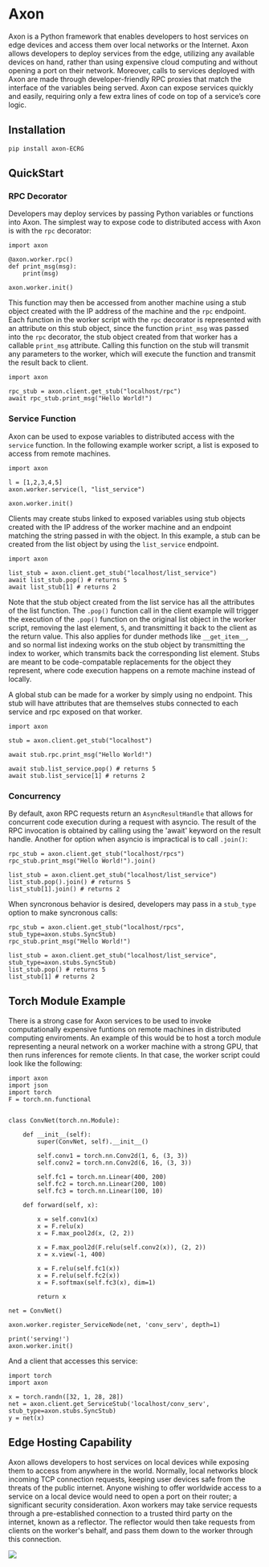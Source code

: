 # Axon

Axon is a Python framework that enables developers to host services on edge devices and access them over local networks or the Internet. Axon allows developers to deploy services from the edge, utilizing any available devices on hand, rather than using expensive cloud computing and without opening a port on their network. Moreover, calls to services deployed with Axon are made through developer-friendly RPC proxies that match the interface of the variables being served. Axon can expose services quickly and easily, requiring only a few extra lines of code on top of a service’s core logic.

## Installation

`pip install axon-ECRG`

## QuickStart

### RPC Decorator

Developers may deploy services by passing Python variables or functions into Axon. The simplest way to expose code to distributed access with Axon is with the `rpc` decorator:

```
import axon

@axon.worker.rpc()
def print_msg(msg):
	print(msg)

axon.worker.init()
```

This function may then be accessed from another machine using a stub object created with the IP address of the machine and the `rpc` endpoint. Each function in the worker script with the `rpc` decorator is represented with an attribute on this stub object, since the function `print_msg` was passed into the `rpc` decorator, the stub object created from that worker has a  callable `print_msg` attribute. Calling this function on the stub will transmit any parameters to the worker, which will execute the function and transmit the result back to client.

```
import axon

rpc_stub = axon.client.get_stub("localhost/rpc")
await rpc_stub.print_msg("Hello World!")
```

### Service Function

Axon can be used to expose variables to distributed access with the `service` function. In the following example worker script, a list is exposed to access from remote machines.

```
import axon

l = [1,2,3,4,5]
axon.worker.service(l, "list_service")

axon.worker.init()
```

Clients may create stubs linked to exposed variables using stub objects created with the IP address of the worker machine and an endpoint matching the string passed in with the object. In this example, a stub can be created from the list object by using the `list_service` endpoint.

```
import axon

list_stub = axon.client.get_stub("localhost/list_service")
await list_stub.pop() # returns 5
await list_stub[1] # returns 2
```

Note that the stub object created from the list service has all the attributes of the list function. The `.pop()` function call in the client example will trigger the execution of the `.pop()` function on the original list object in the worker script, removing the last element, `5`, and transmitting it back to the client as the return value. This also applies for dunder methods like `__get_item__`, and so normal list indexing works on the stub object by transmitting the index to worker, which transmits back the corresponding list element. Stubs are meant to be code-compatable replacements for the object they represent, where code execution happens on a remote machine instead of locally.

A global stub can be made for a worker by simply using no endpoint. This stub will have attributes that are themselves stubs connected to each service and rpc exposed on that worker.

```
import axon

stub = axon.client.get_stub("localhost")

await stub.rpc.print_msg("Hello World!")

await stub.list_service.pop() # returns 5
await stub.list_service[1] # returns 2
```

### Concurrency

By default, axon RPC requests return an `AsyncResultHandle` that allows for concurrent code execution during a request with asyncio. The result of the RPC invocation is obtained by calling using the 'await' keyword on the result handle. Another for option when asyncio is impractical is to call `.join()`: 
```
rpc_stub = axon.client.get_stub("localhost/rpcs")
rpc_stub.print_msg("Hello World!").join()

list_stub = axon.client.get_stub("localhost/list_service")
list_stub.pop().join() # returns 5
list_stub[1].join() # returns 2
```

When syncronous behavior is desired, developers may pass in a `stub_type` option to make syncronous calls:

```
rpc_stub = axon.client.get_stub("localhost/rpcs", stub_type=axon.stubs.SyncStub)
rpc_stub.print_msg("Hello World!")

list_stub = axon.client.get_stub("localhost/list_service", stub_type=axon.stubs.SyncStub)
list_stub.pop() # returns 5
list_stub[1] # returns 2
```

## Torch Module Example

There is a strong case for Axon services to be used to invoke computationally expensive funtions on remote machines in distributed computing enviroments. An example of this would be to host a torch module representing a neural network on a worker machine with a strong GPU, that then runs inferences for remote clients. In that case, the worker script could look like the following:

```
import axon
import json
import torch
F = torch.nn.functional


class ConvNet(torch.nn.Module):

    def __init__(self):
        super(ConvNet, self).__init__()

        self.conv1 = torch.nn.Conv2d(1, 6, (3, 3))
        self.conv2 = torch.nn.Conv2d(6, 16, (3, 3))
        
        self.fc1 = torch.nn.Linear(400, 200)
        self.fc2 = torch.nn.Linear(200, 100)
        self.fc3 = torch.nn.Linear(100, 10)

    def forward(self, x):
        
        x = self.conv1(x)
        x = F.relu(x)
        x = F.max_pool2d(x, (2, 2))

        x = F.max_pool2d(F.relu(self.conv2(x)), (2, 2))
        x = x.view(-1, 400)
        
        x = F.relu(self.fc1(x))
        x = F.relu(self.fc2(x))
        x = F.softmax(self.fc3(x), dim=1)

        return x

net = ConvNet()

axon.worker.register_ServiceNode(net, 'conv_serv', depth=1)

print('serving!')
axon.worker.init()
```

And a client that accesses this service:

```
import torch
import axon

x = torch.randn([32, 1, 28, 28])
net = axon.client.get_ServiceStub('localhost/conv_serv', stub_type=axon.stubs.SyncStub)
y = net(x)
```


## Edge Hosting Capability

Axon allows developers to host services on local devices while exposing them to access from anywhere in the world. Normally, local networks block incoming TCP connection requests, keeping user devices safe from the threats of the public internet. Anyone wishing to offer worldwide access to a service on a local device would need to open a port on their router; a significant security consideration. Axon workers may take service requests through a pre-established connection to a trusted third party on the internet, known as a reflector. The reflector would then take requests from clients on the worker's behalf, and pass them down to the worker through this connection.

![](http://143.198.32.69/ITL_diagram.png)